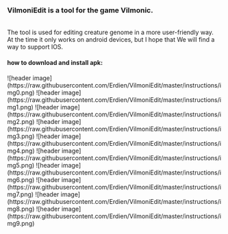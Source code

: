 <h3>VilmoniEdit is a tool for the game Vilmonic.</h3><br>
The tool is used for editing creature genome in a more user-friendly way.<br>
At the time it only works on android devices, but I hope that We will find a way to support IOS.<br>
<h4>how to download and install apk:</h4>
![header image](https://raw.githubusercontent.com/Erdien/VilmoniEdit/master/instructions/img0.png)
![header image](https://raw.githubusercontent.com/Erdien/VilmoniEdit/master/instructions/img1.png)
![header image](https://raw.githubusercontent.com/Erdien/VilmoniEdit/master/instructions/img2.png)
![header image](https://raw.githubusercontent.com/Erdien/VilmoniEdit/master/instructions/img3.png)
![header image](https://raw.githubusercontent.com/Erdien/VilmoniEdit/master/instructions/img4.png)
![header image](https://raw.githubusercontent.com/Erdien/VilmoniEdit/master/instructions/img5.png)
![header image](https://raw.githubusercontent.com/Erdien/VilmoniEdit/master/instructions/img6.png)
![header image](https://raw.githubusercontent.com/Erdien/VilmoniEdit/master/instructions/img7.png)
![header image](https://raw.githubusercontent.com/Erdien/VilmoniEdit/master/instructions/img8.png)
![header image](https://raw.githubusercontent.com/Erdien/VilmoniEdit/master/instructions/img9.png)
